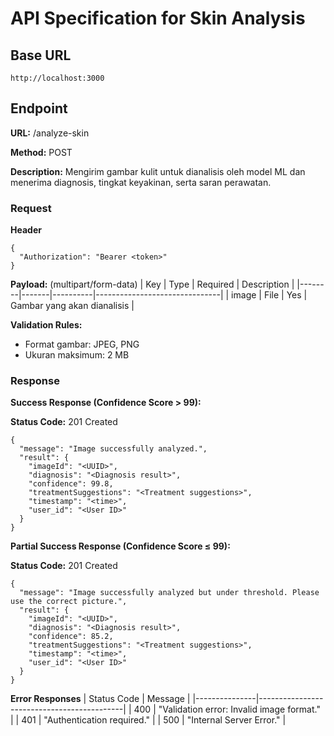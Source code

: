 # API Specification for Skin Analysis

## Base URL
```
http://localhost:3000
```

## Endpoint
**URL:** /analyze-skin

**Method:** POST

**Description:** Mengirim gambar kulit untuk dianalisis oleh model ML dan menerima diagnosis, tingkat keyakinan, serta saran perawatan.


### Request
**Header**
```
{
  "Authorization": "Bearer <token>"
}
```

**Payload:** (multipart/form-data)
| Key    | Type  | Required | Description                   |
|--------|-------|----------|-------------------------------|
| image  | File  | Yes      | Gambar yang akan dianalisis   |

**Validation Rules:**
* Format gambar: JPEG, PNG
* Ukuran maksimum: 2 MB


### Response
**Success Response (Confidence Score > 99):**

**Status Code:** 201 Created
```
{
  "message": "Image successfully analyzed.",
  "result": {
    "imageId": "<UUID>",
    "diagnosis": "<Diagnosis result>",
    "confidence": 99.8,
    "treatmentSuggestions": "<Treatment suggestions>",
    "timestamp": "<time>",
    "user_id": "<User ID>"
  }
}
```

**Partial Success Response (Confidence Score ≤ 99):**

**Status Code:** 201 Created
```
{
  "message": "Image successfully analyzed but under threshold. Please use the correct picture.",
  "result": {
    "imageId": "<UUID>",
    "diagnosis": "<Diagnosis result>",
    "confidence": 85.2,
    "treatmentSuggestions": "<Treatment suggestions>",
    "timestamp": "<time>",
    "user_id": "<User ID>"
  }
}
```

**Error Responses**
| Status Code   | Message                                    |
|---------------|--------------------------------------------|
| 400           | "Validation error: Invalid image format."  |
| 401           | "Authentication required."                 |
| 500           | "Internal Server Error."                   |
